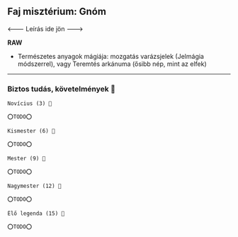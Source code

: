 ## Faj misztérium: Gnóm

<--- Leírás ide jön --->

**RAW**

- Természetes anyagok mágiája: mozgatás varázsjelek (Jelmágia módszerrel), vagy Teremtés arkánuma (ősibb nép, mint az elfek)

---
### Biztos tudás, követelmények 📖

```
Novícius (3) 📖

⭕TODO⭕
```

```
Kismester (6) 📖

⭕TODO⭕
```

```
Mester (9) 📖

⭕TODO⭕
```

```
Nagymester (12) 📖

⭕TODO⭕
```

```
Élő legenda (15) 📖

⭕TODO⭕
```
